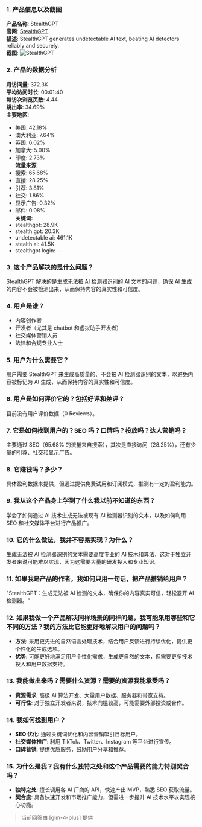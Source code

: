 ### 1. 产品信息以及截图

**产品名称**: StealthGPT  
**官网**: [StealthGPT](https://stealthgpt.ai)  
**描述**: StealthGPT generates undetectable AI text, beating AI detectors reliably and securely.  
**截图**: ![StealthGPT](https://cdn-images.toolify.ai/image/756818854fdc9c0488e7c8908e990d1e.jpeg)

### 2. 产品的数据分析

**月访问量**: 372.3K  
**平均访问时长**: 00:01:40  
**每访次浏览页数**: 4.44  
**跳出率**: 34.69%  
**主要地区**:  
- 美国: 42.18%  
- 澳大利亚: 7.64%  
- 英国: 6.02%  
- 加拿大: 5.00%  
- 印度: 2.73%  
**流量来源**:  
- 搜索: 65.68%  
- 直接: 28.25%  
- 引荐: 3.81%  
- 社交: 1.86%  
- 显示广告: 0.32%  
- 邮件: 0.08%  
**关键词**:  
- stealthgpt: 28.9K  
- stealth gpt: 20.3K  
- undetectable ai: 461.1K  
- stealth ai: 41.5K  
- stealthgpt login: --  

### 3. 这个产品解决的是什么问题？

StealthGPT 解决的是生成无法被 AI 检测器识别的 AI 文本的问题，确保 AI 生成的内容不会被检测出来，从而保持内容的真实性和可信度。

### 4. 用户是谁？

- 内容创作者
- 开发者（尤其是 chatbot 和虚拟助手开发者）
- 社交媒体营销人员
- 法律和合规专业人士

### 5. 用户为什么需要它？

用户需要 StealthGPT 来生成高质量的、不会被 AI 检测器识别的文本，以避免内容被标记为 AI 生成，从而保持内容的真实性和可信度。

### 6. 用户是如何评价它的？包括好评和差评？

目前没有用户评价数据（0 Reviews）。

### 7. 它是如何找到用户的？SEO 吗？口碑吗？投放吗？达人营销吗？

主要通过 SEO（65.68% 的流量来自搜索），其次是直接访问（28.25%），还有少量的引荐、社交和显示广告。

### 8. 它赚钱吗？多少？

具体盈利数据未提供，但通过提供免费试用和订阅模式，推测有一定的盈利能力。

### 9. 我从这个产品身上学到了什么我以前不知道的东西？

学会了如何通过 AI 技术生成无法被现有 AI 检测器识别的文本，以及如何利用 SEO 和社交媒体平台进行产品推广。

### 10. 它的什么做法，我并不容易实现？为什么？

生成无法被 AI 检测器识别的文本需要高度专业的 AI 技术和算法，这对于独立开发者来说可能难以实现，因为这需要大量的研发投入和专业知识。

### 11. 如果我是产品的作者，我如何只用一句话，把产品推销给用户？

"StealthGPT：生成无法被 AI 检测的文本，确保你的内容真实可信，轻松避开 AI 检测器。"

### 12. 如果我做一个产品解决同样场景的同样问题，我可能采用哪些和它不同的方法？我的方法比它能更好地解决用户的问题吗？

- **方法**: 采用更先进的自然语言处理技术，结合用户反馈进行持续优化，提供更个性化的生成选项。
- **优势**: 可能更好地满足用户个性化需求，生成更自然的文本，但需要更多技术投入和用户数据支持。

### 13. 我能做出来吗？需要什么资源？需要的资源我能承受吗？

- **资源需求**: 高级 AI 算法开发、大量用户数据、服务器和带宽支持。
- **可行性**: 对于独立开发者来说，技术门槛较高，可能需要外部投资或合作。

### 14. 我如何找到用户？

- **SEO 优化**: 通过关键词优化和内容营销吸引目标用户。
- **社交媒体推广**: 利用 TikTok、Twitter、Instagram 等平台进行宣传。
- **口碑营销**: 提供优质服务，鼓励用户分享和推荐。

### 15. 为什么是我？我有什么独特之处和这个产品需要的能力特别契合吗？

- **独特之处**: 擅长调用各 AI 厂商的 API，快速产出 MVP，熟悉 SEO 获取流量。
- **契合度**: 具备快速开发和市场推广能力，但需进一步提升 AI 技术水平以实现核心功能。

> 当前回答由 [glm-4-plus] 提供